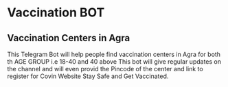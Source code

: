 # Vaccination BOT
## Vaccination Centers in Agra
This Telegram Bot will help people find vaccination centers in Agra for both th AGE GROUP i.e 18-40 and 40 above
This bot will give regular updates on the channel and will even provid the Pincode of the center and link to register for Covin Website
Stay Safe and Get Vaccinated.

